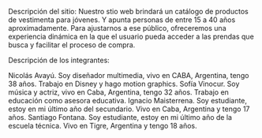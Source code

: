 Descripción del sitio:
Nuestro stio web brindará un catálogo de productos de vestimenta para jóvenes. Y apunta personas de entre 15 a 40 años aproximadamente.
Para ajustarnos a ese público, ofreceremos una experiencia dinámica en la que el usuario pueda acceder a las prendas que busca y facilitar el proceso de compra.

Descripción de los integrantes:

Nicolás Avayú. Soy diseñador multimedia, vivo en CABA, Argentina, tengo 38 años. Trabajo en Disney y hago motion graphics.
Sofía Vinocur. Soy música y actriz, vivo en Caba, Argentina, tengo 32 años. Trabajo en educación como asesora educativa.
Ignacio Maisterrena. Soy estudiante, estoy en mi último año del secundario. Vivo en Caba, Argentina y tengo 17 años.
Santiago Fontana. Soy estudiante, estoy en mi último año de la escuela técnica. Vivo en Tigre, Argentina y tengo 18 años.

